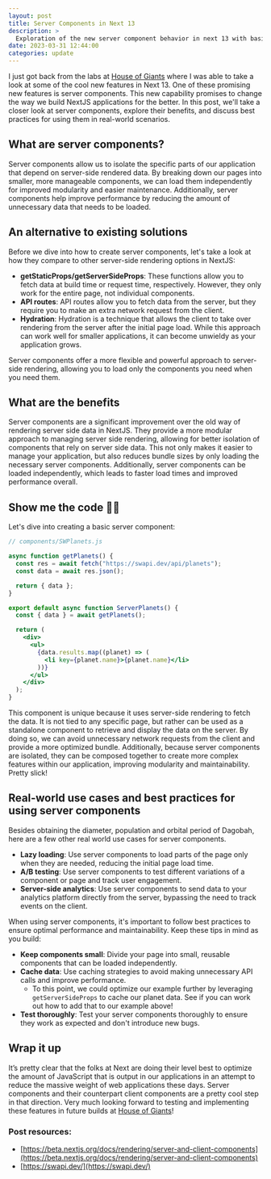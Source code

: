 ```yaml
---
layout: post
title: Server Components in Next 13
description: >
  Exploration of the new server component behavior in next 13 with basic example.
date: 2023-03-31 12:44:00
categories: update
---
```


I just got back from the labs at [House of Giants](https://houseofgiants.com) where I was able to take a look at some of the cool new features in Next 13. One of these promising new features is server components. This new capability promises to change the way we build NextJS applications for the better. In this post, we'll take a closer look at server components, explore their benefits, and discuss best practices for using them in real-world scenarios.

## What are server components?

Server components allow us to isolate the specific parts of our application that depend on server-side rendered data. By breaking down our pages into smaller, more manageable components, we can load them independently for improved modularity and easier maintenance. Additionally, server components help improve performance by reducing the amount of unnecessary data that needs to be loaded.

## An alternative to existing solutions

Before we dive into how to create server components, let's take a look at how they compare to other server-side rendering options in NextJS:

- **getStaticProps/getServerSideProps**: These functions allow you to fetch data at build time or request time, respectively. However, they only work for the entire page, not individual components.
- **API routes**: API routes allow you to fetch data from the server, but they require you to make an extra network request from the client.
- **Hydration**: Hydration is a technique that allows the client to take over rendering from the server after the initial page load. While this approach can work well for smaller applications, it can become unwieldy as your application grows.

Server components offer a more flexible and powerful approach to server-side rendering, allowing you to load only the components you need when you need them.

## What are the benefits

Server components are a significant improvement over the old way of rendering server side data in NextJS. They provide a more modular approach to managing server side rendering, allowing for better isolation of components that rely on server side data. This not only makes it easier to manage your application, but also reduces bundle sizes by only loading the necessary server components. Additionally, server components can be loaded independently, which leads to faster load times and improved performance overall.

## Show me the code 👨‍💻

Let's dive into creating a basic server component:

```jsx
// components/SWPlanets.js

async function getPlanets() {
  const res = await fetch("https://swapi.dev/api/planets");
  const data = await res.json();

  return { data };
}

export default async function ServerPlanets() {
  const { data } = await getPlanets();

  return (
    <div>
      <ul>
        {data.results.map((planet) => (
          <li key={planet.name}>{planet.name}</li>
        ))}
      </ul>
    </div>
  );
}
```

This component is unique because it uses server-side rendering to fetch the data. It is not tied to any specific page, but rather can be used as a standalone component to retrieve and display the data on the server. By doing so, we can avoid unnecessary network requests from the client and provide a more optimized bundle. Additionally, because server components are isolated, they can be composed together to create more complex features within our application, improving modularity and maintainability. Pretty slick!

## **Real-world use cases and best practices for using server components**

Besides obtaining the diameter, population and orbital period of Dagobah, here are a few other real world use cases for server components.

- **Lazy loading**: Use server components to load parts of the page only when they are needed, reducing the initial page load time.
- **A/B testing**: Use server components to test different variations of a component or page and track user engagement.
- **Server-side analytics**: Use server components to send data to your analytics platform directly from the server, bypassing the need to track events on the client.

When using server components, it's important to follow best practices to ensure optimal performance and maintainability. Keep these tips in mind as you build:

- **Keep components small**: Divide your page into small, reusable components that can be loaded independently.
- **Cache data**: Use caching strategies to avoid making unnecessary API calls and improve performance.
  - To this point, we could optimize our example further by leveraging `getServerSideProps` to cache our planet data. See if you can work out how to add that to our example above!
- **Test thoroughly**: Test your server components thoroughly to ensure they work as expected and don't introduce new bugs.

## Wrap it up

It’s pretty clear that the folks at Next are doing their level best to optimize the amount of JavaScript that is output in our applications in an attempt to reduce the massive weight of web applications these days. Server components and their counterpart client components are a pretty cool step in that direction. Very much looking forward to testing and implementing these features in future builds at [House of Giants](https://houseofgiants.com)!

### Post resources:

- [https://beta.nextjs.org/docs/rendering/server-and-client-components](https://beta.nextjs.org/docs/rendering/server-and-client-components)
- [https://swapi.dev/](https://swapi.dev/)
